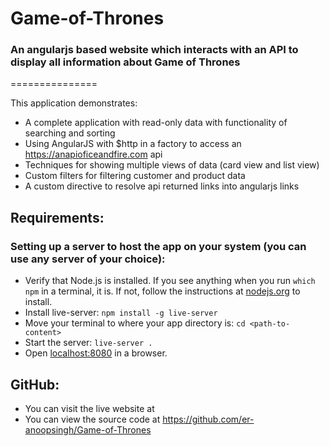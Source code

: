 # Game-of-Thrones
### An angularjs based website which interacts with an API to display all information about Game of Thrones
===============

This application demonstrates:

* A complete application with read-only data with functionality of searching and sorting
* Using AngularJS with $http in a factory to access an https://anapioficeandfire.com api
* Techniques for showing multiple views of data (card view and list view)
* Custom filters for filtering customer and product data
* A custom directive to resolve api returned links into angularjs links 

## Requirements:

### Setting up a server to host the app on your system (you can use any server of your choice):

+ Verify that Node.js is installed. If you see anything when you run `which npm` in a terminal, it is. If not, follow the instructions at [nodejs.org](https://nodejs.org/en/) to install.
+ Install live-server: `npm install -g live-server`
+ Move your terminal to where your app directory is: `cd <path-to-content>`
+ Start the server: `live-server .`
+ Open [localhost:8080](localhost:8080) in a browser.

## GitHub:
* You can visit the live website at 
* You can view the source code at https://github.com/er-anoopsingh/Game-of-Thrones
